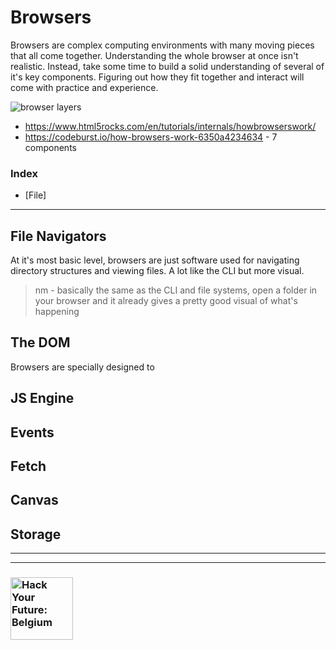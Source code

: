 # Browsers

Browsers are complex computing environments with many moving pieces that all come together.  Understanding the whole browser at once isn't realistic.  Instead, take some time to build a solid understanding of several of it's key components.  Figuring out how they fit together and interact will come with practice and experience.

![browser layers](https://www.html5rocks.com/en/tutorials/internals/howbrowserswork/layers.png)
* https://www.html5rocks.com/en/tutorials/internals/howbrowserswork/
* https://codeburst.io/how-browsers-work-6350a4234634  - 7 components

### Index

* [File]

---

## File Navigators

At it's most basic level, browsers are just software used for navigating directory structures and viewing files.  A lot like the CLI but more visual.

> nm - basically the same as the CLI and file systems, open a folder in your browser and it already gives a pretty good visual of what's happening

## The DOM

Browsers are specially designed to

## JS Engine

## Events

## Fetch

## Canvas

## Storage


---
---
### <a href="https://hackyourfuture.be" target="_blank"><img src="https://user-images.githubusercontent.com/18554853/63941625-4c7c3d00-ca6c-11e9-9a76-8d5e3632fe70.jpg" width="100" height="100" alt="Hack Your Future: Belgium"></a>
